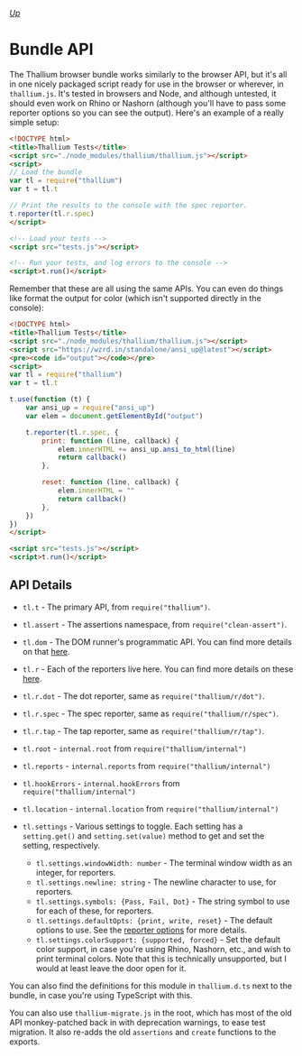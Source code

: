 *[Up](../api.md)*

# Bundle API

The Thallium browser bundle works similarly to the browser API, but it's all in one nicely packaged script ready for use in the browser or wherever, in `thallium.js`. It's tested in browsers and Node, and although untested, it should even work on Rhino or Nashorn (although you'll have to pass some reporter options so you can see the output). Here's an example of a really simple setup:

```html
<!DOCTYPE html>
<title>Thallium Tests</title>
<script src="./node_modules/thallium/thallium.js"></script>
<script>
// Load the bundle
var tl = require("thallium")
var t = tl.t

// Print the results to the console with the spec reporter.
t.reporter(tl.r.spec)
</script>

<!-- Load your tests -->
<script src="tests.js"></script>

<!-- Run your tests, and log errors to the console -->
<script>t.run()</script>
```

Remember that these are all using the same APIs. You can even do things like format the output for color (which isn't supported directly in the console):

```html
<!DOCTYPE html>
<title>Thallium Tests</title>
<script src="./node_modules/thallium/thallium.js"></script>
<script src="https://wzrd.in/standalone/ansi_up@latest"></script>
<pre><code id="output"></code></pre>
<script>
var tl = require("thallium")
var t = tl.t

t.use(function (t) {
    var ansi_up = require("ansi_up")
    var elem = document.getElementById("output")

    t.reporter(tl.r.spec, {
        print: function (line, callback) {
            elem.innerHTML += ansi_up.ansi_to_html(line)
            return callback()
        },

        reset: function (line, callback) {
            elem.innerHTML = ""
            return callback()
        },
    })
})
</script>

<script src="tests.js"></script>
<script>t.run()</script>
```

## API Details

- `tl.t` - The primary API, from `require("thallium")`.
- `tl.assert` - The assertions namespace, from `require("clean-assert")`.
- `tl.dom` - The DOM runner's programmatic API. You can find more details on that [here](../dom.md).
- `tl.r` - Each of the reporters live here. You can find more details on these [here](../reporters.md).
- `tl.r.dot` - The dot reporter, same as `require("thallium/r/dot")`.
- `tl.r.spec` - The spec reporter, same as `require("thallium/r/spec")`.
- `tl.r.tap` - The tap reporter, same as `require("thallium/r/tap")`.
- `tl.root` - `internal.root` from `require("thallium/internal")`
- `tl.reports` - `internal.reports` from `require("thallium/internal")`
- `tl.hookErrors` - `internal.hookErrors` from `require("thallium/internal")`
- `tl.location` - `internal.location` from `require("thallium/internal")`
- `tl.settings` - Various settings to toggle. Each setting has a `setting.get()` and `setting.set(value)` method to get and set the setting, respectively.

    - `tl.settings.windowWidth: number` - The terminal window width as an integer, for reporters.
    - `tl.settings.newline: string` - The newline character to use, for reporters.
    - `tl.settings.symbols: {Pass, Fail, Dot}` - The string symbol to use for each of these, for reporters.
    - `tl.settings.defaultOpts: {print, write, reset}` - The default options to use. See the [reporter options](../reporters.md#options) for more details.
    - `tl.settings.colorSupport: {supported, forced}` - Set the default color support, in case you're using Rhino, Nashorn, etc., and wish to print terminal colors. Note that this is technically unsupported, but I would at least leave the door open for it.

You can also find the definitions for this module in `thallium.d.ts` next to the bundle, in case you're using TypeScript with this.

You can also use `thallium-migrate.js` in the root, which has most of the old API monkey-patched back in with deprecation warnings, to ease test migration. It also re-adds the old `assertions` and `create` functions to the exports.
